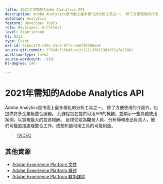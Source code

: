 ```yaml
---
title: 2021年需知的Adobe Analytics API
description: Adobe Analytics是市面上最多樣化的分析工具之一。 除了方便使用的介面外，也提供許多企業級整合服務。 此課程旨在提供可用API的概觀，並顯示一些具體使用案例，以實現最大的投資報酬。 目標受眾為開發人員、分析師和產品負責人，他們可能直接處理整合工作，或想知道可用工具的可能用途。
solution: Analytics
feature: Developer Tools
role: Developer, Architect
level: Experienced
kt: 9212
type: Event
exl-id: 61bec279-c99c-41c3-9ffc-ee6f90509ae4
source-git-commit: 1792dc318643aec2c12613f621361d72a7a918b1
workflow-type: tm+mt
source-wordcount: '218'
ht-degree: 14%

---
```


# 2021年需知的Adobe Analytics API

Adobe Analytics是市面上最多樣化的分析工具之一。 除了方便使用的介面外，也提供許多企業級整合服務。 此課程旨在提供可用API的概觀，並顯示一些具體使用案例，以實現最大的投資報酬。 目標受眾為開發人員、分析師和產品負責人，他們可能直接處理整合工作，或想知道可用工具的可能用途。

>[!VIDEO](https://video.tv.adobe.com/v/337576/?quality=12&learn=on&hidetitle=true)

## 其他資源

- [Adobe Experience Platform 文件](https://experienceleague.adobe.com/docs/experience-platform.html)
- [Adobe Experience Platform 概述](https://experienceleague.adobe.com/docs/experience-platform/landing/home.html?lang=zh-Hant)
- [Adobe Experience Platform 教學課程](https://experienceleague.adobe.com/docs/platform-learn/tutorials/overview.html?lang=zh-Hant)
